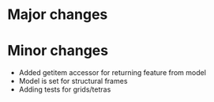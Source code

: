 # Major changes

# Minor changes
* Added getitem accessor for returning feature from model
* Model is set for structural frames
* Adding tests for grids/tetras